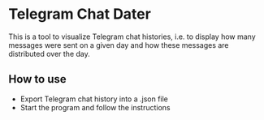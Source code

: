 # Telegram Chat Dater

This is a tool to visualize Telegram chat histories, i.e. to display how many messages were sent on a given day and how these messages are distributed over the day.

## How to use
* Export Telegram chat history into a .json file
* Start the program and follow the instructions
